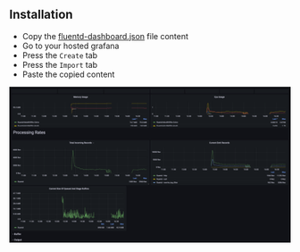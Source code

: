 ## Installation 

* Copy the [fluentd-dashboard.json](https://github.com/coralogix/telemetry-shippers/blob/master/logs/fluentd/dashboard/fluentd-dashboard.json) file content
* Go to your hosted grafana
* Press the `Create` tab
* Press the `Import` tab
* Paste the copied content

![Alt text](./dashboard-screenshot.jpg?raw=true)